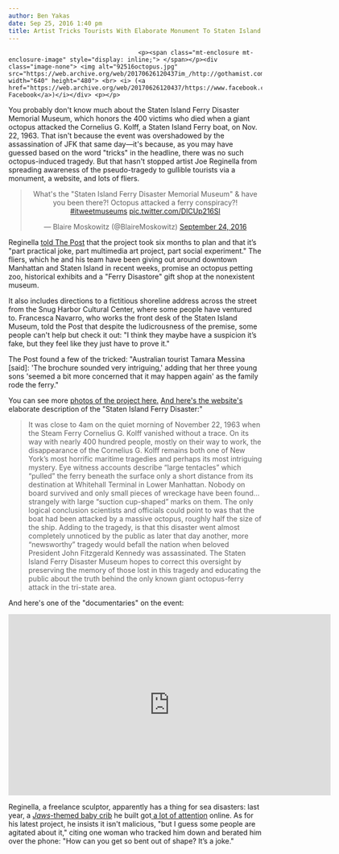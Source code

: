 ```yaml
---
author: Ben Yakas
date: Sep 25, 2016 1:40 pm
title: Artist Tricks Tourists With Elaborate Monument To Staten Island Ferry Octopus Attack
---
```


	
										<p><span class="mt-enclosure mt-enclosure-image" style="display: inline;"> </span></p><div class="image-none"> <img alt="92516octopus.jpg" src="https://web.archive.org/web/20170626120437im_/http://gothamist.com/attachments/byakas/92516octopus.jpg" width="640" height="480"> <br> <i> (<a href="https://web.archive.org/web/20170626120437/https://www.facebook.com/sioctopusdisaster/photos">via Facebook</a>)</i></div> <p></p>

<p>You probably don&apos;t know much about the Staten Island Ferry Disaster Memorial Museum, which honors the 400 victims who died when a giant octopus attacked the Cornelius G. Kolff, a Staten Island Ferry boat, on Nov. 22, 1963. That isn&apos;t because the event was overshadowed by the assassination of JFK that same day&#x2014;it&apos;s because, as you may have guessed based on the word &quot;tricks&quot; in the headline, there was no such octopus-induced tragedy. But that hasn&apos;t stopped artist Joe Reginella from spreading awareness of the pseudo-tragedy to gullible tourists via a monument, a website, and lots of fliers.</p>

<center><blockquote class="twitter-tweet" data-lang="en"><p lang="en" dir="ltr">What&apos;s the &quot;Staten Island Ferry Disaster Memorial Museum&quot; &amp; have you been there?! Octopus attacked a ferry conspiracy?! <a href="https://web.archive.org/web/20170626120437/https://twitter.com/hashtag/itweetmuseums?src=hash">#itweetmuseums</a> <a href="https://web.archive.org/web/20170626120437/https://t.co/DlCUp216Sl">pic.twitter.com/DlCUp216Sl</a></p>&#x2014; Blaire Moskowitz (@BlaireMoskowitz) <a href="https://web.archive.org/web/20170626120437/https://twitter.com/BlaireMoskowitz/status/779740474273894400">September 24, 2016</a></blockquote>
<script async src="//web.archive.org/web/20170626120437js_/http://platform.twitter.com/widgets.js" charset="utf-8"></script></center>

<p>Reginella <a href="https://web.archive.org/web/20170626120437/http://nypost.com/2016/09/25/artist-fools-tourists-with-monument-to-giant-octopus-attack-on-staten-island-ferry/">told The Post</a> that the project took six months to plan and that it&#x2019;s &quot;part practical joke, part multimedia art project, part social experiment.&quot; The fliers, which he and his team have been giving out around downtown Manhattan and Staten Island in recent weeks, promise an octopus petting zoo, historical exhibits and a &quot;Ferry Disastore&quot; gift shop at the nonexistent museum. </p>

<p>It also includes directions to a fictitious shoreline address across the street from the Snug Harbor Cultural Center, where some people have ventured to. Francesca Navarro, who works the front desk of the Staten Island Museum, told the Post that despite the ludicrousness of the premise, some people can&apos;t help but check it out: &quot;I think they maybe have a suspicion it&#x2019;s fake, but they feel like they just have to prove it.&quot;</p>

<p>The Post found a few of the tricked: &quot;Australian tourist Tamara Messina [said]: &apos;The brochure sounded very intriguing,&apos; adding that her three young sons &apos;seemed a bit more concerned that it may happen again&apos; as the family rode the ferry.&quot;</p>

<p>You can see more <a href="https://web.archive.org/web/20170626120437/https://www.facebook.com/sioctopusdisaster/">photos of the project here.</a> <a href="https://web.archive.org/web/20170626120437/http://www.sioctopusdisaster.com/home.html">And here&apos;s the website&apos;s</a> elaborate description of the &quot;Staten Island Ferry Disaster:&quot;</p>

<blockquote>It was close to 4am on the quiet morning of November 22, 1963 when the Steam Ferry Cornelius G. Kolff vanished without a trace. On its way with nearly 400 hundred people, mostly on their way to work, the disappearance of the Cornelius G. Kolff remains both one of New York&#x2019;s most horrific maritime tragedies and perhaps its most intriguing mystery. Eye witness accounts describe &#x201C;large tentacles&#x201D; which &#x201C;pulled&#x201D; the ferry beneath the surface only a short distance from its destination at Whitehall Terminal in Lower Manhattan. Nobody on board survived and only small pieces of wreckage have been found&#x2026;strangely with large &#x201C;suction cup-shaped&#x201D; marks on them. The only logical conclusion scientists and officials could point to was that the boat had been attacked by a massive octopus, roughly half the size of the ship. Adding to the tragedy, is that this disaster went almost completely unnoticed by the public as later that day another, more &#x201C;newsworthy&#x201D; tragedy would befall the nation when beloved President John Fitzgerald Kennedy was assassinated.  The Staten Island Ferry Disaster Museum hopes to correct this oversight by preserving the memory of those lost in this tragedy and educating the public about the truth behind the only known giant octopus-ferry attack in the tri-state area.</blockquote>

<p>And here&apos;s one of the &quot;documentaries&quot; on the event:</p>

<p><iframe width="640" height="360" src="https://web.archive.org/web/20170626120437if_/https://www.youtube.com/embed/XmrDm0xKzSw" frameborder="0" allowfullscreen></iframe></p>

<p>Reginella, a freelance sculptor, apparently has a thing for sea disasters: last year, a <a href="https://web.archive.org/web/20170626120437/http://www.toxicteddies.com/jawsbed.html"><em>Jaws</em>-themed baby crib</a> he built got<a href="https://web.archive.org/web/20170626120437/http://abcnews.go.com/Lifestyle/man-creates-frightening-baby-bed-inspired-jaws/story?id=28033768"> a lot of attention</a> online. As for his latest project, he insists it isn&apos;t malicious, &quot;but I guess some people are agitated about it,&quot; citing one woman who tracked him down and berated him over the phone: &quot;How can you get so bent out of shape? It&#x2019;s a joke.&quot;</p>					
										
									
				